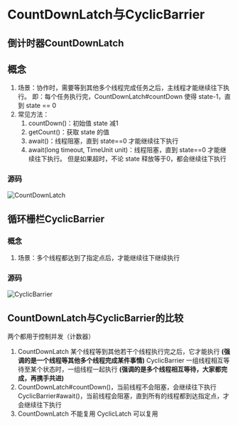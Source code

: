 # CountDownLatch与CyclicBarrier

## 倒计时器CountDownLatch

## 概念

1. 场景：协作时，需要等到其他多个线程完成任务之后，主线程才能继续往下执行。
   即：每个任务执行完，CountDownLatch#countDown 使得 state-1，直到 state == 0
2. 常见方法：
   1. countDown()：初始值 state 减1
   2. getCount()：获取 state 的值
   3. await()：线程阻塞，直到 state==0 才能继续往下执行
   4. await(long timeout, TimeUnit unit)：线程阻塞，直到 state==0 才能继续往下执行。
      但是如果超时，不论 state 释放等于0，都会继续往下执行

### 源码

![CountDownLatch](https://raw.githubusercontent.com/huan415/JavaYang/master/assets/CountDownLatch.jpg)









## 循环栅栏CyclicBarrier

### 概念

1. 场景：多个线程都达到了指定点后，才能继续往下继续执行

### 源码

![CyclicBarrier](https://raw.githubusercontent.com/huan415/JavaYang/master/assets/CyclicBarrier.jpg)













## CountDownLatch与CyclicBarrier的比较

两个都用于控制并发（计数器）

1. CountDownLatch 某个线程等到其他若干个线程执行完之后，它才能执行 **(强调的是一个线程等其他多个线程完成某件事情)**
   CyclicBarrier 一组线程相互等待至某个状态时，一组线程一起执行 **(强调的是多个线程相互等待，大家都完成，再携手共进)**
2. CountDownLatch#countDown()，当前线程不会阻塞，会继续往下执行
   CyclicBarrier#await()，当前线程会阻塞，直到所有的线程都到达指定点，才会继续往下执行
3. CountDownLatch 不能复用
   CyclicLatch 可以复用